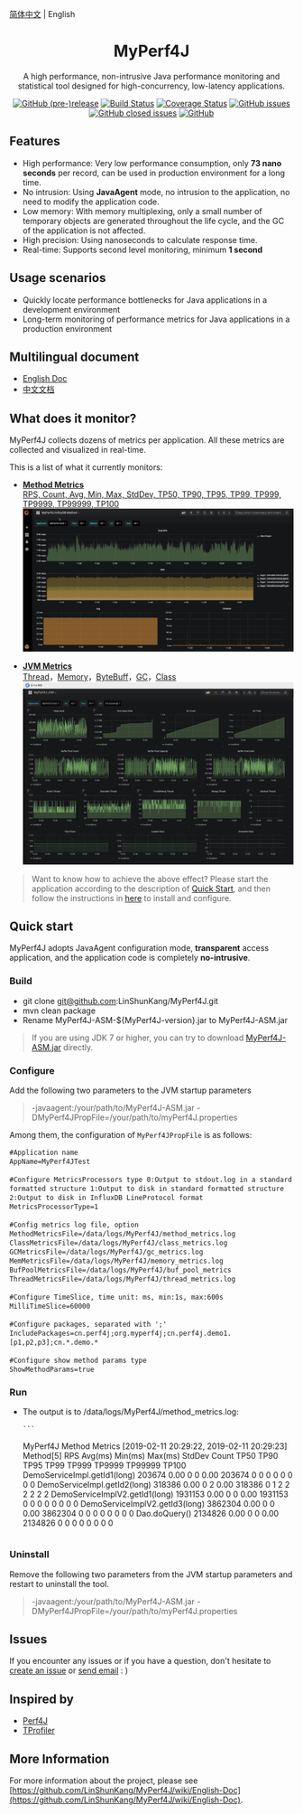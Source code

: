 [简体中文](./README.md) | English

<h1 align="center">MyPerf4J</h1>

<div align="center">

A high performance, non-intrusive Java performance monitoring and statistical tool designed for high-concurrency, low-latency applications. 

[![GitHub (pre-)release](https://img.shields.io/github/release/LinShunKang/MyPerf4J/all.svg)](https://github.com/LinShunKang/MyPerf4J) [![Build Status](https://travis-ci.com/LinShunKang/MyPerf4J.svg?branch=develop)](https://travis-ci.com/LinShunKang/MyPerf4J) [![Coverage Status](https://coveralls.io/repos/github/LinShunKang/MyPerf4J/badge.svg?branch=develop)](https://coveralls.io/github/LinShunKang/MyPerf4J?branch=develop) [![GitHub issues](https://img.shields.io/github/issues/LinShunKang/MyPerf4J.svg)](https://github.com/LinShunKang/MyPerf4J/issues) [![GitHub closed issues](https://img.shields.io/github/issues-closed/LinShunKang/MyPerf4J.svg)](https://github.com/LinShunKang/MyPerf4J/issues?q=is%3Aissue+is%3Aclosed) [![GitHub](https://img.shields.io/github/license/LinShunKang/MyPerf4J.svg)](./LICENSE)

</div>

## Features
*  High performance: Very low performance consumption, only **73 nano seconds** per record, can be used in production environment for a long time.
*  No intrusion: Using **JavaAgent** mode, no intrusion to the application, no need to modify the application code.
*  Low memory: With memory multiplexing, only a small number of temporary objects are generated throughout the life cycle, and the GC of the application is not affected.
*  High precision: Using nanoseconds to calculate response time.
*  Real-time: Supports second level monitoring, minimum **1 second**

## Usage scenarios
* Quickly locate performance bottlenecks for Java applications in a development environment
* Long-term monitoring of performance metrics for Java applications in a production environment

## Multilingual document
* [English Doc](https://github.com/LinShunKang/MyPerf4J/wiki/English-Doc)
* [中文文档](https://github.com/LinShunKang/MyPerf4J/wiki/Chinese-Doc) 

## What does it monitor?
MyPerf4J collects dozens of metrics per application. All these metrics are collected and visualized in real-time.

This is a list of what it currently monitors:
* **[Method Metrics](https://grafana.com/dashboards/7766)**<br/>
[RPS, Count, Avg, Min, Max, StdDev, TP50, TP90, TP95, TP99, TP999, TP9999, TP99999, TP100](https://github.com/LinShunKang/MyPerf4J/wiki/Metrics#method-metrics)
![Markdown](https://raw.githubusercontent.com/LinShunKang/Objects/master/MyPerf4J-InfluxDB-Method_Show_Operation.gif)

- **[JVM Metrics](https://grafana.com/dashboards/8787)**<br/>
[Thread](https://github.com/LinShunKang/MyPerf4J/wiki/Metrics#jvm-thread-metrics)，[Memory](https://github.com/LinShunKang/MyPerf4J/wiki/Metrics#jvm-memory-metrics)，[ByteBuff](https://github.com/LinShunKang/MyPerf4J/wiki/Metrics#jvm-bytebuff-metrics)，[GC](https://github.com/LinShunKang/MyPerf4J/wiki/Metrics#jvm-gc-metrics)，[Class](https://github.com/LinShunKang/MyPerf4J/wiki/Metrics#jvm-class-metrics)
![Markdown](https://raw.githubusercontent.com/LinShunKang/Objects/master/MyPerf4J_JVM_Compressed.jpeg)
  
> Want to know how to achieve the above effect? Please start the application according to the description of [Quick Start](https://github.com/LinShunKang/MyPerf4J/blob/develop/README.EN.md#quick-start), and then follow the instructions in [here](https://github.com/LinShunKang/MyPerf4J/wiki/InfluxDB) to install and configure.
 
## Quick start
MyPerf4J adopts JavaAgent configuration mode, **transparent** access application, and the application code is completely **no-intrusive**.

### Build
* git clone git@github.com:LinShunKang/MyPerf4J.git
* mvn clean package
* Rename MyPerf4J-ASM-${MyPerf4J-version}.jar to MyPerf4J-ASM.jar

> If you are using JDK 7 or higher, you can try to download [MyPerf4J-ASM.jar](https://github.com/LinShunKang/Objects/blob/master/MyPerf4J-ASM-2.4.0.jar?raw=true) directly.

### Configure
Add the following two parameters to the JVM startup parameters
> -javaagent:/your/path/to/MyPerf4J-ASM.jar
> -DMyPerf4JPropFile=/your/path/to/myPerf4J.properties

Among them, the configuration of `MyPerf4JPropFile` is as follows:

```
#Application name
AppName=MyPerf4JTest

#Configure MetricsProcessors type 0:Output to stdout.log in a standard formatted structure 1:Output to disk in standard formatted structure  2:Output to disk in InfluxDB LineProtocol format
MetricsProcessorType=1

#Config metrics log file, option
MethodMetricsFile=/data/logs/MyPerf4J/method_metrics.log
ClassMetricsFile=/data/logs/MyPerf4J/class_metrics.log
GCMetricsFile=/data/logs/MyPerf4J/gc_metrics.log
MemMetricsFile=/data/logs/MyPerf4J/memory_metrics.log
BufPoolMetricsFile=/data/logs/MyPerf4J/buf_pool_metrics
ThreadMetricsFile=/data/logs/MyPerf4J/thread_metrics.log
    
#Configure TimeSlice, time unit: ms, min:1s, max:600s
MilliTimeSlice=60000
    
#Configure packages, separated with ';'
IncludePackages=cn.perf4j;org.myperf4j;cn.perf4j.demo1.[p1,p2,p3];cn.*.demo.*

#Configure show method params type
ShowMethodParams=true
```

### Run
* The output is to /data/logs/MyPerf4J/method_metrics.log:

      ```
    MyPerf4J Method Metrics [2019-02-11 20:29:22, 2019-02-11 20:29:23]
    Method[5]                           RPS  Avg(ms)  Min(ms)  Max(ms)   StdDev     Count     TP50     TP90     TP95     TP99    TP999   TP9999  TP99999    TP100
    DemoServiceImpl.getId1(long)     203674     0.00        0        0     0.00    203674        0        0        0        0        0        0        0        0
    DemoServiceImpl.getId2(long)     318386     0.00        0        2     0.00    318386        0        1        2        2        2        2        2        2
    DemoServiceImplV2.getId1(long)  1931153     0.00        0        0     0.00   1931153        0        0        0        0        0        0        0        0
    DemoServiceImplV2.getId3(long)  3862304     0.00        0        0     0.00   3862304        0        0        0        0        0        0        0        0
    Dao.doQuery()                   2134826     0.00        0        0     0.00   2134826        0        0        0        0        0        0        0        0
    
    ```
    
### Uninstall
Remove the following two parameters from the JVM startup parameters and restart to uninstall the tool.
> -javaagent:/your/path/to/MyPerf4J-ASM.jar
> -DMyPerf4JPropFile=/your/path/to/myPerf4J.properties

## Issues
If you encounter any issues or if you have a question, don't hesitate to [create an issue](https://github.com/LinShunKang/MyPerf4J/issues/new/choose) or [send email](mailto:linshunkang.chn@gmail.com) : )

## Inspired by
* [Perf4J](https://github.com/perf4j/perf4j)
* [TProfiler](https://github.com/alibaba/TProfiler)

## More Information
For more information about the project, please see [https://github.com/LinShunKang/MyPerf4J/wiki/English-Doc](https://github.com/LinShunKang/MyPerf4J/wiki/English-Doc).
